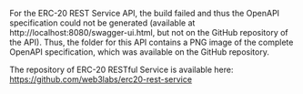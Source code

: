 For the ERC-20 REST Service API, the build failed and thus the OpenAPI specification could not be generated (available at http://localhost:8080/swagger-ui.html, but not on the GitHub repository of the API). Thus, the folder for this API contains a PNG image of the complete OpenAPI specification, which was available on the GitHub repository.

The repository of ERC-20 RESTful Service is available here: https://github.com/web3labs/erc20-rest-service